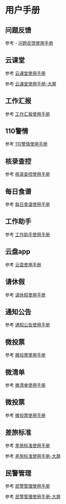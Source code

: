 
# 用户手册 


## 问题反馈 <Badge text="beta" type="warning"/>

参考 - [问题反馈使用手册](./feedBackHelpDocs.md)


## 云课堂

参考 [云课堂使用手册](./cloudClassHelpDocs.md)

参考 [云课堂使用手册-大屏](./cloudClassIpadHelpDocs.md)


## 工作汇报

参考 [工作汇报使用手册](./workReportHelpDocs.md)


## 110警情

参考 [110警情使用手册](policeSentimentHelpDocs.md)


## 核录查控

参考 [核录查控使用手册](personCheckHelpDocs.md)


## 每日食谱

参考 [每日食谱使用手册](dailyRecipesHelpDocs.md)


## 工作助手

参考 [工作助手使用手册](./workAssistantHelpDocs)


## 云盘app

参考 [云盘使用手册](./cloudDiskHelpDocs)


##  请休假

参考 [请休假使用手册](./takeVacationHelpDocs.md)


## 通知公告

参考 [通知公告使用手册](./noticeHelpDocs.md)


## 微投票

参考 [微投票使用手册](./microvotingHelpDocs.md)


## 微清单

参考 [微清单使用手册](./microvotingHelpDocs.md)


## 微投票

参考 [微投票使用手册](./microvotingHelpDocs.md)


## 差旅标准

参考 [差旅标准使用手册](./travelStandardsHelpDocs.md)

参考 [差旅标准使用手册-大屏](./travelStandardsIpadHelpDocs.md)

## 民警管理

参考 [民警管理使用手册](./policeManageHeloDocs.md)

参考 [民警管理使用手册-大屏](./policeManageIpadHeloDocs.md)
